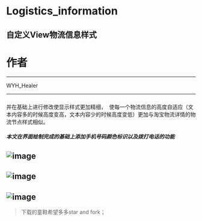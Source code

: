 # Logistics_information
## 自定义View物流信息样式
# 作者 #
---

WYH_Healer 

---


#####
并在基础上进行修改使显示样式更加精细， 
使每一个物流信息的高度自适应（文本内容多的时候高度变高，文本内容少的时候高度变低）更加与淘宝物流详情的物流节点样式相似。
##### 本文在界面绘制完成的基础上添加手机号码颜色标识以及拨打电话的功能
## ![image](https://github.com/wyhnihaook/Logistics_information/raw/master/img-holder/image.png)
## ![image](https://github.com/wyhnihaook/Logistics_information/raw/master/img-holder/image2.png)
## ![image](https://github.com/wyhnihaook/Logistics_information/raw/master/img-holder/image3.png)
>下载的童鞋希望多多star and fork；
